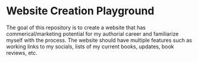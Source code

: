 # Website Creation Playground

The goal of this repository is to create a website that has commerical/marketing potential for my authorial career and familiarize myself with the process. The website 
should have multiple features such as working links to my socials, lists of my current books, updates, book reviews, etc.